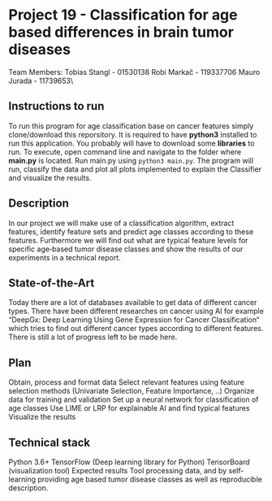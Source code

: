 # Project 19 - Classification for age based  differences in brain tumor diseases
Team Members:
Tobias Stangl - 01530138
Robi Markač - 119337706
Mauro Jurada - 11739653\

## Instructions to run
To run this program for age classification base on cancer features simply clone/download this reporsitory. 
It is required to have **python3** installed to run this application. You probably will have to download some **libraries** to run.
To execute, open command line and navigate to the folder where **main.py** is located. Run main.py using `python3 main.py`.
The program will run, classify the data and plot all plots implemented to explain the Classifier and visualize the results.

## Description   
In our project we will make use of a classification algorithm, extract features, identify feature 
sets and predict age classes according to these features. Furthermore we will find out what are typical feature levels for specific age‐based tumor disease classes and show the results of our experiments in a technical report.

## State-of-the-Art
Today there are a lot of databases available to get data of different cancer types. There have been different researches on cancer using AI for example “DeepGx: Deep Learning Using Gene Expression for Cancer Classification“ which tries to find out different cancer types according to different features. There is still a lot of progress left to be made here. 

## Plan
Obtain, process and format data 
Select relevant features using feature selection methods (Univariate Selection, Feature Importance, ..)
Organize data for training and validation
Set up a neural network for classification of age classes
Use LIME or LRP for explainable AI and find typical features
Visualize the results

## Technical stack
Python 3.6+
TensorFlow (Deep learning library for Python)
TensorBoard (visualization tool)
Expected results
Tool processing data, and by self‐learning providing age based tumor disease classes as well as reproducible description.
